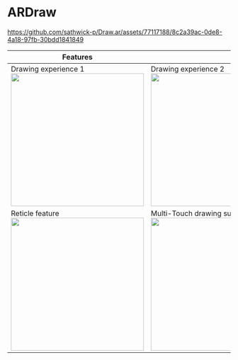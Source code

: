 # ARDraw

https://github.com/sathwick-p/Draw.ar/assets/77117188/8c2a39ac-0de8-4a18-97fb-30bdd1841849




|Features||
|---|---|
|Drawing experience 1 </br><img src="https://github.com/dilmerv/ARDraw/blob/master/docs/images/demo_1.gif" width="300">|Drawing experience 2 </br><img src="https://github.com/dilmerv/ARDraw/blob/master/docs/images/demo_2.gif" width="300">|
|Reticle feature </br><img src="https://github.com/dilmerv/ARDraw/blob/master/docs/images/demo_3.gif" width="300">|Multi-Touch drawing support </br><img src="https://github.com/dilmerv/ARDraw/blob/master/docs/images/demo_4.gif" width="300">|
